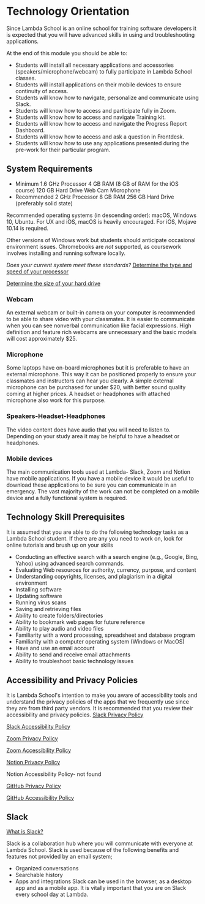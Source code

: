 
# Technology Orientation
Since Lambda School is an online school for training software developers it is expected that you will have advanced skills in using and troubleshooting applications. 

At the end of this module you should be able to:
* Students will install all necessary applications and accessories (speakers/microphone/webcam) to fully participate in Lambda School classes.
* Students will install applications on their mobile devices to ensure continuity of access.
* Students will know how to navigate, personalize and communicate using Slack.
* Students will know how to access and participate fully in Zoom.
* Students will know how to access and navigate Training kit.
* Students will know how to access and navigate the Progress Report Dashboard.
* Students will know how to access and ask a question in Frontdesk.
* Students will know how to use any applications presented during the pre-work for their particular program. 

## System Requirements

* Minimum
 1.6 GHz Processor
 4 GB RAM (8 GB of RAM for the iOS course)
 120 GB Hard Drive
 Web Cam
 Microphone
* Recommended
 2 GHz Processor
 8 GB RAM
 256 GB Hard Drive (preferably solid state)

Recommended operating systems (in descending order): macOS, Windows 10, Ubuntu. For UX and iOS, macOS is heavily encouraged. For iOS, Mojave 10.14 is required.

Other versions of Windows work but students should anticipate occasional environment issues. Chromebooks are *not* supported, as coursework involves installing and running software locally.

_Does your current system meet these standards?_
[Determine the type and speed of your processor](https://www.computerhope.com/issues/ch000046.htm)

[Determine the size of your hard drive](https://www.computerhope.com/issues/ch000497.htm)

### Webcam
An external webcam or built-in camera on your computer is recommended to be able to share video with your classmates. It is easier to communicate when you can see nonverbal communication like facial expressions. High definition and feature rich webcams are unnecessary and the basic models will cost approximately $25. 

### Microphone
Some laptops have on-board microphones but it is preferable to have an external microphone. This way it can be positioned properly to ensure your classmates and instructors can hear you clearly. A simple external microphone can be purchased for under $20, with better sound quality coming at higher prices. A headset or headphones with attached microphone also work for this purpose.

### Speakers-Headset-Headphones
The video content does have audio that you will need to listen to. Depending on your study area it may be helpful to have a headset or headphones. 

### Mobile devices
The main communication tools used at Lambda- Slack, Zoom and Notion have mobile applications. If you have a mobile device it would be useful to download these applications to be sure you can communicate in an emergency. The vast majority of the work can not be completed on a mobile device and a fully functional system is required. 

## Technology Skill Prerequisites
It is assumed that you are able to do the following technology tasks as a Lambda School student. If there are any you need to work on, look for online tutorials and brush up on your skills
* Conducting an effective search with a search engine (e.g., Google, Bing, Yahoo) using advanced search commands.
* Evaluating Web resources for authority, currency, purpose, and content
* Understanding copyrights, licenses, and plagiarism in a digital environment
* Installing software
* Updating software
* Running virus scans
* Saving and retrieving files
* Ability to create folders/directories
* Ability to bookmark web pages for future reference
* Ability to play audio and video files
* Familiarity with a word processing, spreadsheet and database program
* Familiarity with a computer operating system (Windows or MacOS)
* Have and use an email account
* Ability to send and receive email attachments
* Ability to troubleshoot basic technology issues

## Accessibility and Privacy Policies
It is Lambda School's intention to make you aware of accessibility tools and understand the privacy policies of the apps that we frequently use since they are from third party vendors. It is recommended that you review their accessibility and privacy policies. 
[Slack Privacy Policy](https://slack.com/privacy-policy)

[Slack Accessibility Policy](https://slack.com/accessibility-plan)

[Zoom Privacy Policy](https://zoom.us/privacy)

[Zoom Accessibility Policy](https://zoom.us/accessibility)

[Notion Privacy Policy](https://www.notion.so/Terms-and-Privacy-28ffdd083dc3473e9c2da6ec011b58ac)

Notion Accessibility Policy- not found

[GitHub Privacy Policy](https://help.github.com/en/articles/github-privacy-statement)

[GitHub Accessibility Policy](https://government.github.com/accessibility/)


## Slack 
[What is Slack?](https://www.youtube.com/watch?v=9RJZMSsH7-g)

Slack is a collaboration hub where you will communicate with everyone at Lambda School. Slack is used because of the following benefits and features not provided by an email system;
* Organized conversations
* Searchable history
* Apps and integrations
Slack can be used in the browser, as a desktop app and as a mobile app. 
It is vitally important that you are on Slack every school day at Lambda. 

